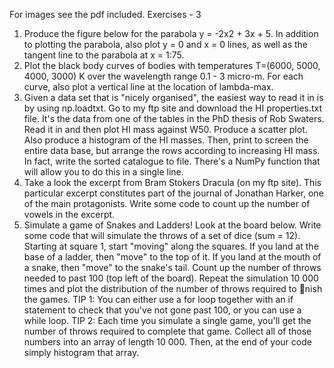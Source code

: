 For images see the pdf included.
Exercises - 3
1. Produce the figure below for the parabola y = -2x2 + 3x + 5.
In addition to plotting the parabola, also plot y = 0 and x = 0 lines, as
well as the tangent line to the parabola at x = 1:75.
2. Plot the black body curves of bodies with temperatures T=(6000, 5000,
4000, 3000) K over the wavelength range 0.1 - 3 micro-m. For each curve, also
plot a vertical line at the location of lambda-max.
3. Given a data set that is "nicely organised", the easiest way to read it in is by
using np.loadtxt. Go to my ftp site and download the HI properties.txt file. It's the data from one of the tables in the PhD thesis of Rob Swaters.
Read it in and then plot HI mass against W50. Produce a scatter plot.
Also produce a histogram of the HI masses. Then, print to screen the
entire data base, but arrange the rows according to increasing HI mass.
In fact, write the sorted catalogue to file. There's a NumPy function that
will allow you to do this in a single line.
4. Take a look the excerpt from Bram Stokers Dracula (on my ftp site). This
particular excerpt constitutes part of the journal of Jonathan Harker, one
of the main protagonists. Write some code to count up the number of
vowels in the excerpt.
5. Simulate a game of Snakes and Ladders! Look at the board below. Write
some code that will simulate the throws of a set of dice (sum = 12).
Starting at square 1, start "moving" along the squares. If you land at the
base of a ladder, then "move" to the top of it. If you land at the mouth of
a snake, then "move" to the snake's tail. Count up the number of throws
needed to past 100 (top left of the board).
Repeat the simulation 10 000 times and plot the distribution of the number
of throws required to nish the games.
TIP 1: You can either use a for loop together with an if statement to
check that you've not gone past 100, or you can use a while loop.
TIP 2: Each time you simulate a single game, you'll get the number of
throws required to complete that game. Collect all of those numbers into
an array of length 10 000. Then, at the end of your code simply histogram
that array.
